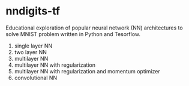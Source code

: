 # nndigits-tf
Educational exploration of popular neural network (NN) architectures to solve MNIST problem written in Python and Tesorflow.

1. single layer NN
2. two layer NN
3. multilayer NN
3. multilayer NN with regularization 
4. multilayer NN with regularization and momentum optimizer
5. convolutional NN
